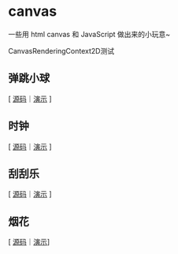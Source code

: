 # canvas
一些用 html canvas 和 JavaScript 做出来的小玩意~

CanvasRenderingContext2D测试

## 弹跳小球
[ [源码](https://github.com/User782Tec/canvas/tree/main/弹跳小球)｜[演示](https://user782tec.github.io/canvas/弹跳小球) ]

## 时钟

[ [源码](https://github.com/User782Tec/canvas/tree/main/时钟)｜[演示](https://user782tec.github.io/canvas/时钟) ]

## 刮刮乐

[ [源码](https://github.com/User782Tec/canvas/tree/main/刮刮乐)｜[演示](https://user782tec.github.io/canvas/刮刮乐) ]

## 烟花
[ [源码](https://github.com/User782Tec/canvas/tree/main/烟花)｜[演示](https://user782tec.github.io/canvas/烟花)]
